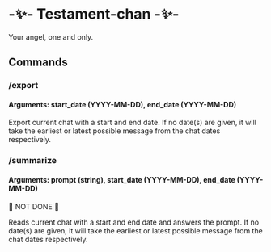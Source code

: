 # -✨- Testament-chan -✨-

Your angel, one and only.

## Commands

### /export
#### Arguments: start_date (YYYY-MM-DD), end_date (YYYY-MM-DD)

Export current chat with a start and end date. If no date(s) are given, it will take the earliest or latest possible message from the chat dates respectively.

### /summarize
#### Arguments: prompt (string), start_date (YYYY-MM-DD), end_date (YYYY-MM-DD)
🚧 NOT DONE 🚧

Reads current chat with a start and end date and answers the prompt. If no date(s) are given, it will take the earliest or latest possible message from the chat dates respectively.